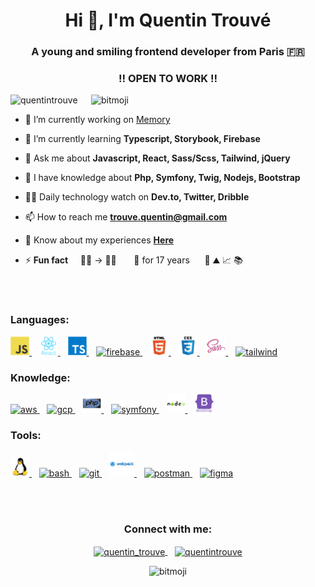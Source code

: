 <h1 align="center">Hi 👋, I'm Quentin Trouvé</h1>
<h3 align="center">A young and smiling frontend developer from Paris 🇫🇷</h3>
<h3 align="center">‼️ OPEN TO WORK ‼️</h3>

<img align="right" width="375" alt="bitmoji" src="https://sdk.bitmoji.com/render/panel/20088502-421829358_4-s5-v1.png?transparent=1&palette=1&scale=2" />

<p align="left"> <img src="https://komarev.com/ghpvc/?username=quentintrouve&label=Profile%20views&color=ebb00f&style=flat" alt="quentintrouve" /></p>

- 🔭 I’m currently working on [Memory](https://strate.my-memory.io/)

- 🌱 I’m currently learning **Typescript, Storybook, Firebase**

- 💬 Ask me about **Javascript, React, Sass/Scss, Tailwind, jQuery**

- 👀 I have knowledge about **Php, Symfony, Twig, Nodejs, Bootstrap**

- 👨‍💻 Daily technology watch on **Dev.to, Twitter, Dribble**

- 📫 How to reach me **trouve.quentin@gmail.com**

- 📄 Know about my experiences **[Here](https://www.linkedin.com/in/quentintrouve/details/experience)**

- ⚡ **Fun fact** &nbsp;&nbsp;&nbsp;&nbsp;👮‍♂️ -> 👨‍💻 &nbsp;&nbsp;&nbsp;&nbsp;&nbsp;&nbsp;🏓 for 17 years&nbsp;&nbsp;&nbsp;&nbsp;&nbsp;&nbsp;🏀 ⛰ 📈 📚

<br><br>

<h3 align="left">Languages:</h3>
<p align="left"> 
  <a href="https://developer.mozilla.org/en-US/docs/Web/JavaScript" target="_blank" rel="noreferrer">
    <img src="https://raw.githubusercontent.com/devicons/devicon/master/icons/javascript/javascript-original.svg" alt="javascript" width="30" height="30"/>
  </a> &nbsp;&nbsp;
  <a href="https://reactjs.org/" target="_blank" rel="noreferrer">
    <img src="https://raw.githubusercontent.com/devicons/devicon/master/icons/react/react-original-wordmark.svg" alt="react" width="30" height="30"/>
  </a> &nbsp;&nbsp;
  <a href="https://www.typescriptlang.org/" target="_blank" rel="noreferrer">
    <img src="https://raw.githubusercontent.com/devicons/devicon/master/icons/typescript/typescript-original.svg" alt="typescript" width="30" height="30"/>
  </a> &nbsp;&nbsp;
  <a href="https://firebase.google.com/" target="_blank" rel="noreferrer">
    <img src="https://www.vectorlogo.zone/logos/firebase/firebase-icon.svg" alt="firebase" width="30" height="30"/>
  </a> &nbsp;&nbsp;
  <a href="https://www.w3.org/html/" target="_blank" rel="noreferrer">
    <img src="https://raw.githubusercontent.com/devicons/devicon/master/icons/html5/html5-original-wordmark.svg" alt="html5" width="30" height="30"/>
  </a> &nbsp;&nbsp;
  <a href="https://www.w3schools.com/css/" target="_blank" rel="noreferrer">
    <img src="https://raw.githubusercontent.com/devicons/devicon/master/icons/css3/css3-original-wordmark.svg" alt="css3" width="30" height="30"/>
  </a> &nbsp;&nbsp;
   <a href="https://sass-lang.com" target="_blank" rel="noreferrer">
    <img src="https://raw.githubusercontent.com/devicons/devicon/master/icons/sass/sass-original.svg" alt="sass" width="30" height="30"/>
  </a> &nbsp;&nbsp;
  <a href="https://tailwindcss.com/" target="_blank" rel="noreferrer">
    <img src="https://www.vectorlogo.zone/logos/tailwindcss/tailwindcss-icon.svg" alt="tailwind" width="30" height="30"/> 
  </a>
</p>

<h3 align="left">Knowledge:</h3>
<p align="left">
  <a href="https://aws.amazon.com" target="_blank" rel="noreferrer">
    <img src="https://cdn.jsdelivr.net/gh/devicons/devicon/icons/amazonwebservices/amazonwebservices-plain-wordmark.svg" width="30" height="30" alt="aws" />
  </a> &nbsp;&nbsp;
  <a href="https://cloud.google.com" target="_blank" rel="noreferrer">
    <img src="https://www.vectorlogo.zone/logos/google_cloud/google_cloud-icon.svg" alt="gcp" width="30" height="30"/>
  </a> &nbsp;&nbsp;
  <a href="https://www.php.net" target="_blank" rel="noreferrer">
    <img src="https://raw.githubusercontent.com/devicons/devicon/master/icons/php/php-original.svg" alt="php" width="30" height="30"/>
  </a> &nbsp;&nbsp;
  <a href="https://symfony.com" target="_blank" rel="noreferrer"> 
    <img src="https://symfony.com/logos/symfony_black_03.svg" alt="symfony" width="30" height="30"/> 
  </a> &nbsp;&nbsp;
  <a href="https://nodejs.org" target="_blank" rel="noreferrer">
    <img src="https://raw.githubusercontent.com/devicons/devicon/master/icons/nodejs/nodejs-original-wordmark.svg" alt="nodejs" width="30" height="30"/>
  </a> &nbsp;&nbsp;
  <a href="https://getbootstrap.com" target="_blank" rel="noreferrer">
    <img src="https://raw.githubusercontent.com/devicons/devicon/master/icons/bootstrap/bootstrap-plain-wordmark.svg" alt="bootstrap" width="30" height="30"/>
  </a>
</p>

<h3 align="left">Tools:</h3>
<p align="left">
  <a href="https://www.linux.org/" target="_blank" rel="noreferrer">
    <img src="https://raw.githubusercontent.com/devicons/devicon/master/icons/linux/linux-original.svg" alt="linux" width="30" height="30"/>
  </a> &nbsp;&nbsp;
  <a href="https://www.gnu.org/software/bash/" target="_blank" rel="noreferrer">
    <img src="https://www.vectorlogo.zone/logos/gnu_bash/gnu_bash-icon.svg" alt="bash" width="30" height="30"/>
  </a> &nbsp;&nbsp;
  <a href="https://git-scm.com/" target="_blank" rel="noreferrer">
    <img src="https://www.vectorlogo.zone/logos/git-scm/git-scm-icon.svg" alt="git" width="30" height="30"/>
  </a> &nbsp;&nbsp;
  <a href="https://webpack.js.org" target="_blank" rel="noreferrer"> 
    <img src="https://raw.githubusercontent.com/devicons/devicon/d00d0969292a6569d45b06d3f350f463a0107b0d/icons/webpack/webpack-original-wordmark.svg" alt="webpack" width="40" height="40"/> 
  </a> &nbsp;&nbsp;
  <a href="https://postman.com" target="_blank" rel="noreferrer">
    <img src="https://www.vectorlogo.zone/logos/getpostman/getpostman-icon.svg" alt="postman" width="30" height="30"/>
  </a> &nbsp;&nbsp;
  <a href="https://www.figma.com/" target="_blank" rel="noreferrer">
    <img src="https://www.vectorlogo.zone/logos/figma/figma-icon.svg" alt="figma" width="30" height="30"/>
  </a>
</p>
  
 <br><br>
 
<h3 align="center">Connect with me:</h3>
<p align="center">
  <a href="https://twitter.com/quentin_trouve" target="blank">
    <img align="center" src="https://raw.githubusercontent.com/rahuldkjain/github-profile-readme-generator/master/src/images/icons/Social/twitter.svg" alt="quentin_trouve" height="30" width="40" />
  </a> &nbsp;&nbsp;
  <a href="https://linkedin.com/in/quentintrouve" target="blank">
    <img align="center" src="https://raw.githubusercontent.com/rahuldkjain/github-profile-readme-generator/master/src/images/icons/Social/linked-in-alt.svg" alt="quentintrouve" height="30" width="40" />
  </a>
</p>
<p align="center">
  <img width="150" alt="bitmoji" src="https://sdk.bitmoji.com/render/panel/10233631-421829358_4-s5-v1.png?transparent=1&palette=1&scale=2"/>
</p>
